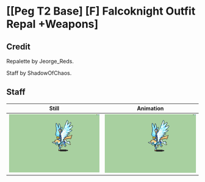 # [\[Peg T2 Base\] \[F\] Falcoknight Outfit Repal +Weapons]

## Credit

Repalette by Jeorge_Reds.

Staff by ShadowOfChaos.
	
## Staff

| Still | Animation |
| :---: | :-------: |
| ![Staff still](./Staff_000.png) | ![Staff animation](./Staff.gif) |
